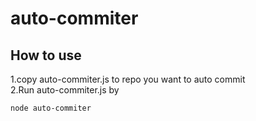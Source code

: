 # auto-commiter

## How to use

1.copy auto-commiter.js to repo you want to auto commit
<br>
2.Run auto-commiter.js by
```
node auto-commiter
```

##
